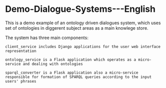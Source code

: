 # Demo-Dialogue-Systems---English
This is a demo example of an ontology driven dialogues system, which uses set of ontologies in diggerent subject areas as a main knowlege store.

The system has three main components: 

    client_service includes Django applications for the user web interface representation
    
    ontology_service is a Flask application which operates as a micro-service and dealing with ontologies
    
    sparql_converter is a Flask application also a micro-service responsible for formation of SPARQL queries according to the input users' phrases
    
